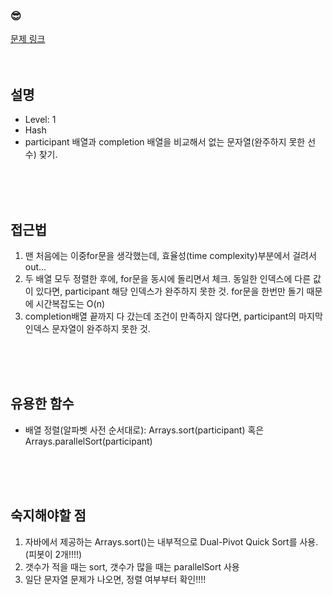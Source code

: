 

### &#128526;
[문제 링크](https://programmers.co.kr/learn/courses/30/lessons/42576)
<br>
<br>
<br>

## 설명
* Level: 1
* Hash
* participant 배열과 completion 배열을 비교해서 없는 문자열(완주하지 못한 선수) 찾기.


<br>
<br>
<br>

## 접근법
1) 맨 처음에는 이중for문을 생각했는데, 효율성(time complexity)부분에서 걸려서 out...
2) 두 배열 모두 정렬한 후에, for문을 동시에 돌리면서 체크. 동일한 인덱스에 다른 값이 있다면, participant 해당 인덱스가 완주하지 못한 것. for문을 한번만 돌기 때문에 시간복잡도는 O(n)
3) completion배열 끝까지 다 갔는데 조건이 만족하지 않다면, participant의 마지막 인덱스 문자열이 완주하지 못한 것.

<br>
<br>
<br>

## 유용한 함수
* 배열 정렬(알파벳 사전 순서대로): Arrays.sort(participant) 혹은 Arrays.parallelSort(participant)

<br>
<br>
<br>

## 숙지해야할 점
1) 자바에서 제공하는 Arrays.sort()는 내부적으로 Dual-Pivot Quick Sort를 사용.(피봇이 2개!!!!)
2) 갯수가 적을 때는 sort, 갯수가 많을 때는 parallelSort 사용
3) 일단 문자열 문제가 나오면, 정렬 여부부터 확인!!!!

<br>
<br>
<br>
